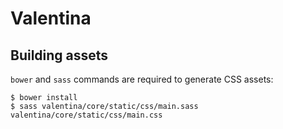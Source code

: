 # Valentina

## Building assets

`bower` and `sass` commands are required to generate CSS assets:

```
$ bower install
$ sass valentina/core/static/css/main.sass valentina/core/static/css/main.css
```

